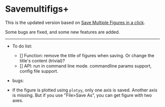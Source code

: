 # Savemultifigs+

This is the updated version based on [Save Multiple Figures in a click](https://ww2.mathworks.cn/matlabcentral/fileexchange/35082-save-multiple-figures-in-a-click).

Some bugs are fixed, and some new features are added.



---

- To do list:

	- [] Function: remove the title of figures when saving. Or change the title's content (trivial)?
	- [] API: run in command line mode. commandline params support, config file support.

- bugs:

- If the figure is plotted using `plotyy`, only one axis is saved. Another axis is missing. But if you use "File>Save As", you can get figure with two axes.
